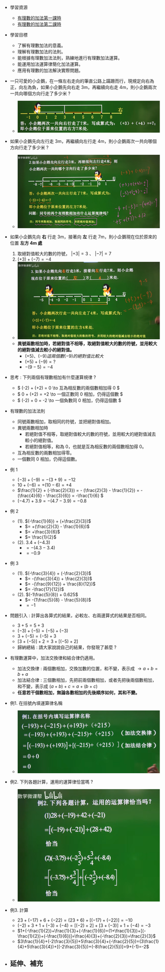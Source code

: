 - 學習資源
  - [有理數的加法第一課時](https://www.bilibili.com/video/BV114411Q7Y4?p=7&vd_source=dd97ccca0358cc54d2813737943d2b54 "有理數的加法第一課時")
  - [有理數的加法第二課時](https://www.bilibili.com/video/BV114411Q7Y4?p=8&vd_source=dd97ccca0358cc54d2813737943d2b54 "有理數的加法第二課時")

- 學習目標
  - 了解有理數加法的意義。
  - 理解有理數加法的法則。
  - 能根據有理數加法法則，熟練地進行有理數加法運算。
  - 能運用加法運算律簡化加法運算。
  - 應用有理數的加法解決實際問題。

- 一只可愛的小企鵝，在一條左右走向的筆直公路上蹣跚而行，現規定向右為正，向左為負，如果小企鵝先向右走 3m，再繼續向右走 4m，則小企鵝兩次一共向哪個方向行走了多少米 ?
  - ![有理數的加法圖1](https://github.com/aquariusCCA/mathematics/blob/main/%E5%88%9D%E4%B8%80%E6%95%B8%E5%AD%B8/images/%E6%9C%89%E7%90%86%E6%95%B8%E7%9A%84%E5%8A%A0%E6%B3%95%E5%9C%961.png?raw=true "有理數的加法圖1")

- 如果小企鵝先向左行走 3m，再繼續向左行走 4m，則小企鵝兩次一共向哪個方向行走了多少米 ?
  - ![有理數的加法圖2](https://github.com/aquariusCCA/mathematics/blob/main/%E5%88%9D%E4%B8%80%E6%95%B8%E5%AD%B8/images/%E6%9C%89%E7%90%86%E6%95%B8%E7%9A%84%E5%8A%A0%E6%B3%95%E5%9C%962.png?raw=true "有理數的加法圖2")

- 如果小企鵝先向 **右** 行走 3m，接著向 **左** 行走 7m，則小企鵝現在位於原來的位置 **左方 4m 處**
  1. 取絕對值較大的數的符號， $|+3|=3$ 、 $|-7|=7$
  2. $(+3) + (-7) = -4$
  - ![有理數的加法圖3](https://github.com/aquariusCCA/mathematics/blob/main/%E5%88%9D%E4%B8%80%E6%95%B8%E5%AD%B8/images/%E6%9C%89%E7%90%86%E6%95%B8%E7%9A%84%E5%8A%A0%E6%B3%95%E5%9C%963.png?raw=true "有理數的加法圖3")
  - **異號兩數相加時，若絕對值不相等，取絕對值較大的數的符號，並用較大的絕對值減去較小的絕對值。**
    - $(+5)、(-9) 這兩個數 (-9) 的絕對值比較大$
    - $(+5) + (-9) = ?$
    - $-(9-5) = -4$

- 思考 : 下列兩個有理數相加有什麼運算規律 ?
  - $ (-2) + (+2) = 0 \to 互為相反數的兩個數相加得 0 $
  - $ 0 + (+2) = +2 \to 一個正數同 0 相加，仍得這個數 $
  - $ (-2) + 0 = -2 \to 一個負數同 0 相加，仍得這個數 $

- 有理數的加法法則
  - 同號兩數相加，取相同的符號，並把絕對值相加。
  - 異號兩數相加時
    - 若絕對值不相等，取絕對值較大的數的符號，並用較大的絕對值減去較小的絕對值。
    - 若絕對值相等，和為 0，也就是互為相反數的兩個數相加得 0。
  - 互為相反數的兩數相加得零。
  - 一個數同 0 相加，仍得這個數。

- 例 1
  - $(-3) + (-9) = -(3+9) = -12$
  - $10 + (-6) = + (10-6) = +4$
  - $\frac{1}{2} + (-\frac{2}{3}) = - (\frac{2}{3} - \frac{1}{2}) = - (\frac{4}{6} - \frac{3}{6}) = -\frac{1}{6} $
  - $(-4.7) + 3.9 = - (4.7 - 3.9) = -0.8$

- 例 2
  - (1). $(-\frac{1}{6}) + (+\frac{2}{3})$
    - $= +(\frac{2}{3} - \frac{1}{6})$
    - $= +\frac{3}{6}$
    - $= \frac{1}{2}$
  - (2). $3.4 + (-4.3)$
    - $= -(4.3 - 3.4)$
    - $= -0.9$
- 例 3
  - (1). $(-\frac{3}{4}) + (-\frac{2}{3})$
    - $= -(\frac{3}{4}) + \frac{2}{3})$
    - $= -(\frac{9}{12}) + \frac{8}{12})$
    - $= -\frac{17}{12})$
  - (2). $(-1\frac{5}{8}) + 0.625$
    - $= -(1\frac{5}{8} - \frac{5}{8})$
    - $= -1$

- 問題引入 : 計算出各算式的結果，必較左、右兩邊算式的結果是否相同。
  - $3+5 = 5+3$
  - $(-3)+(-5) = (-5)+(-3)$
  - $3+(-5) = (-5)+3$
  - $[3+(-5)]+2 = 3+[(-5)+2]$
  - 歸納總結 : 請大家說說自己的結果，你發現了甚麼 ?

- 有理數運算中，加法交換律和結合律仍適用。
  - 加法交換律 : 兩個數相加，交換加數的位置，和不變，表示成 $\to a+b = b+a$
  - 加法結合律 : 三個數相加，先把前兩個數相加，或者先把後兩個數相加，和不變，表示成 $(a+b)+c = a+(b+c)$
  - **任意若干個數相加，無論各數相加的先後順序如何，其和不變。**

- 例1. 在括號內填運算律名稱
  - ![有理數的加法圖4](https://github.com/aquariusCCA/mathematics/blob/main/%E5%88%9D%E4%B8%80%E6%95%B8%E5%AD%B8/images/%E6%9C%89%E7%90%86%E6%95%B8%E7%9A%84%E5%8A%A0%E6%B3%95%E5%9C%964.png?raw=true "有理數的加法圖4")

- 例2. 下列各題計算，運用的運算律恰當嗎 ?
  - ![有理數的加法圖5](https://github.com/aquariusCCA/mathematics/blob/main/%E5%88%9D%E4%B8%80%E6%95%B8%E5%AD%B8/images/%E6%9C%89%E7%90%86%E6%95%B8%E7%9A%84%E5%8A%A0%E6%B3%95%E5%9C%965.png?raw=true "有理數的加法圖5")

- 例3. 計算
  - $23+(-17)+6+(-22)=(23+6)+[(-17)+(-22)]=-10$
  - $(-2)+3+1+(-3)+(-4)=[(-2)+2]+[3+(-3)]+1+(-4)=-3$
  - $1+(-\frac{1}{2})+\frac{1}{3}+(-\frac{1}{6})=(1+\frac{1}{3})+[(-\frac{1}{2})+(-\frac{1}{6})]=\frac{4}{3}+(-\frac{2}{3})=\frac{2}{3}$
  - $3\frac{1}{4}+(-2\frac{3}{5})+5\frac{3}{4}+(-\frac{2}{5})=(3\frac{1}{4}+5\frac{3}{4})+[(-2\frac{3}{5})+(-8\frac{2}{5})]=9+(-1)=-2$   

- 延伸、補充
  - 

